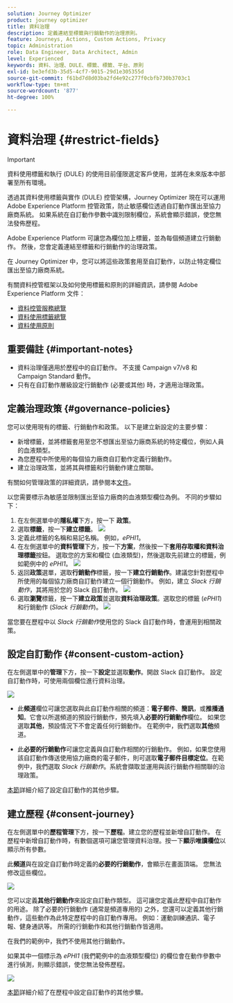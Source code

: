 ```yaml
---
solution: Journey Optimizer
product: journey optimizer
title: 資料治理
description: 定義連結至標籤與行銷動作的治理原則。
feature: Journeys, Actions, Custom Actions, Privacy
topic: Administration
role: Data Engineer, Data Architect, Admin
level: Experienced
keywords: 資料、治理、DULE、標籤、標籤、平台、原則
exl-id: be3efd3b-35d5-4cf7-9015-29d1e305355d
source-git-commit: f61bd7d8d03ba2fd4e92c277f0cbfb730b3703c1
workflow-type: tm+mt
source-wordcount: '877'
ht-degree: 100%

---
```


# 資料治理 {#restrict-fields}


>[!IMPORTANT]
>
>資料使用標籤和執行 (DULE) 的使用目前僅限選定客戶使用，並將在未來版本中部署至所有環境。

透過其資料使用標籤與實作 (DULE) 控管架構，Journey Optimizer 現在可以運用 Adobe Experience Platform 控管政策，防止敏感欄位透過自訂動作匯出至協力廠商系統。 如果系統在自訂動作參數中識別限制欄位，系統會顯示錯誤，使您無法發佈歷程。

Adobe Experience Platform 可讓您為欄位加上標籤，並為每個頻道建立行銷動作。 然後，您會定義連結至標籤和行銷動作的治理政策。

在 Journey Optimizer 中，您可以將這些政策套用至自訂動作，以防止特定欄位匯出至協力廠商系統。

有關資料控管框架以及如何使用標籤和原則的詳細資訊，請參閱 Adobe Experience Platform 文件：

* [資料控管服務總覽](https://experienceleague.adobe.com/docs/experience-platform/data-governance/home.html?lang=zh-Hant)
* [資料使用標籤總覽](https://experienceleague.adobe.com/docs/experience-platform/data-governance/labels/overview.html?lang=zh-Hant)
* [資料使用原則](https://experienceleague.adobe.com/docs/experience-platform/data-governance/policies/overview.html?lang=zh-Hant)

## 重要備註 {#important-notes}

* 資料治理僅適用於歷程中的自訂動作。 不支援 Campaign v7/v8 和 Campaign Standard 動作。
* 只有在自訂動作層級設定行銷動作 (必要或其他) 時，才適用治理政策。

## 定義治理政策 {#governance-policies}

您可以使用現有的標籤、行銷動作和政策。 以下是建立新設定的主要步驟：

* 新增標籤，並將標籤套用至您不想匯出至協力廠商系統的特定欄位，例如人員的血液類型。
* 為您歷程中所使用的每個協力廠商自訂動作定義行銷動作。
* 建立治理政策，並將其與標籤和行銷動作建立關聯。

有關如何管理政策的詳細資訊，請參閱本[文件](https://experienceleague.adobe.com/docs/experience-platform/data-governance/policies/user-guide.html?lang=zh-Hant#consent-policy)。

以您需要標示為敏感並限制匯出至協力廠商的血液類型欄位為例。 不同的步驟如下：

1. 在左側選單中的&#x200B;**隱私權**&#x200B;下方，按一下 **政策**。
1. 選取&#x200B;**標籤**，按一下&#x200B;**建立標籤**。
   ![](assets/action-privacy1.png)
1. 定義此標籤的名稱和易記名稱。 例如，_ePHI1_。
1. 在左側選單中的&#x200B;**資料管理**&#x200B;下方，按一下&#x200B;**方案**，然後按一下&#x200B;**套用存取權和資料治理標籤**&#x200B;按鈕。 選取您的方案和欄位 (血液類型)，然後選取先前建立的標籤，例如範例中的 _ePHI1_。
   ![](assets/action-privacy3.png)
1. 返回&#x200B;**政策**&#x200B;選單，選取&#x200B;**行銷動作**&#x200B;標籤，按一下&#x200B;**建立行銷動作**。建議您針對歷程中所使用的每個協力廠商自訂動作建立一個行銷動作。 例如，建立 _Slack 行銷動作_，其將用於您的 Slack 自訂動作。
   ![](assets/action-privacy4.png)
1. 選取&#x200B;**瀏覽**&#x200B;標籤，按一下&#x200B;**建立政策**&#x200B;並選取&#x200B;**資料治理政策**。選取您的標籤 (_ePHI1_) 和行銷動作 (_Slack 行銷動作_)。
   ![](assets/action-privacy5.png)

當您要在歷程中以 _Slack 行銷動作_&#x200B;使用您的 Slack 自訂動作時，會運用到相關政策。

## 設定自訂動作 {#consent-custom-action}

在左側選單中的&#x200B;**管理**&#x200B;下方，按一下&#x200B;**設定**&#x200B;並選取&#x200B;**動作**。開啟 Slack 自訂動作。 設定自訂動作時，可使用兩個欄位進行資料治理。

![](assets/action-privacy6.png)

* 此&#x200B;**頻道**&#x200B;欄位可讓您選取與此自訂動作相關的頻道：**電子郵件**、**簡訊**，或&#x200B;**推播通知**。它會以所選頻道的預設行銷動作，預先填入&#x200B;**必要的行銷動作**&#x200B;欄位。 如果您選取&#x200B;**其他**，預設情況下不會定義任何行銷動作。 在範例中，我們選取&#x200B;**其他**&#x200B;頻道。

* 此&#x200B;**必要的行銷動作**&#x200B;可讓您定義與自訂動作相關的行銷動作。 例如，如果您使用該自訂動作傳送使用協力廠商的電子郵件，則可選取&#x200B;**電子郵件目標定位**。在範例中，我們選取 _Slack 行銷動作_。系統會擷取並運用與該行銷動作相關聯的治理政策。

[本節](../action/about-custom-action-configuration.md#consent-management)詳細介紹了設定自訂動作的其他步驟。

## 建立歷程 {#consent-journey}

在左側選單中的&#x200B;**歷程管理**&#x200B;下方，按一下&#x200B;**歷程**。建立您的歷程並新增自訂動作。 在歷程中新增自訂動作時，有數個選項可讓您管理資料治理。按一下&#x200B;**顯示唯讀欄位**&#x200B;以顯示所有參數。

此&#x200B;**頻道**&#x200B;與在設定自訂動作時定義的&#x200B;**必要的行銷動作**，會顯示在畫面頂端。 您無法修改這些欄位。

![](assets/action-privacy7.png)

您可以定義&#x200B;**其他行銷動作**&#x200B;來設定自訂動作類型。 這可讓您定義此歷程中自訂動作的用途。 除了必要的行銷動作 (通常是頻道專用的) 之外，您還可以定義其他行銷動作，這些動作為此特定歷程中的自訂動作專用。 例如：運動訓練通訊、電子報、健身通訊等。 所需的行銷動作和其他行銷動作皆適用。

在我們的範例中，我們不使用其他行銷動作。

如果其中一個標示為 _ePHI1_ (我們範例中的血液類型欄位) 的欄位會在動作參數中進行偵測，則顯示錯誤，使您無法發佈歷程。

![](assets/action-privacy8.png)

[本節](../building-journeys/using-custom-actions.md)詳細介紹了在歷程中設定自訂動作的其他步驟。